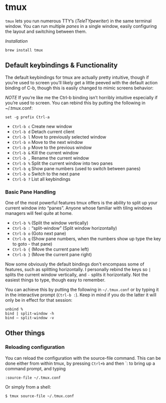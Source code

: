 # tmux #

`tmux` lets you run numerous TTY’s (_TeleTYpewriter_) in the same terminal window. You can run multiple _panes_ in a single window, easily configuring the layout and switching between them.

*Installation*

	brew install tmux

## Default keybindings & Functionality ##

The default keybindings for tmux are actually pretty intuitive, though if you’re used to screen you’ll likely get a little peeved with the default action binding of C-b, though this is easily changed to mimic screens behavior:

*NOTE* If you’re like me the Ctrl-b binding isn’t horribly intuitive especially if you’re used to screen. You can rebind this by putting the following in ~/.tmux.conf:

	set -g prefix Ctrl-a

- `Ctrl-b c` Create new window
- `Ctrl-b d` Detach current client
- `Ctrl-b l` Move to previously selected window
- `Ctrl-b n` Move to the next window
- `Ctrl-b p` Move to the previous window
- `Ctrl-b &` Kill the current window
- `Ctrl-b ,` Rename the current window
- `Ctrl-b %` Split the current window into two panes
- `Ctrl-b q` Show pane numbers (used to switch between panes)
- `Ctrl-b o` Switch to the next pane
- `Ctrl-b ?` List all keybindings

### Basic Pane Handling

One of the most powerful features tmux offers is the ability to split up your current window into “panes”. Anyone whose familiar with tiling windows managers will feel quite at home.

- `Ctrl-b %` (Split the window vertically)
- `Ctrl-b :` “split-window” (Split window horizontally)
- `Ctrl-b o` (Goto next pane)
- `Ctrl-b q` (Show pane numbers, when the numbers show up type the key to goto - that pane)
- `Ctrl-b {` (Move the current pane left)
- `Ctrl-b }` (Move the current pane right)

Now some obviously the default bindings don't encompass some of features, such as splitting horizontally. I personally rebind the keys so `|` splits the current window vertically, and `-` splits it horizontally. Not the easiest things to type, though easy to remember.

You can achieve this by putting the following in `~/.tmux.conf` or by typing it in the interactive prompt (`Ctrl-b :`). Keep in mind if you do the latter it will only be in effect for that session:

	unbind %
	bind | split-window -h
	bind – split-window -v

## Other things

### Reloading configuration ###

You can reload the configuration with the source-file command. This can be done either from within tmux, by pressing `Ctrl+b` and then `: to bring up a command prompt, and typing

```
:source-file ~/.tmux.conf
```

Or simply from a shell:

```shell
$ tmux source-file ~/.tmux.conf
```
